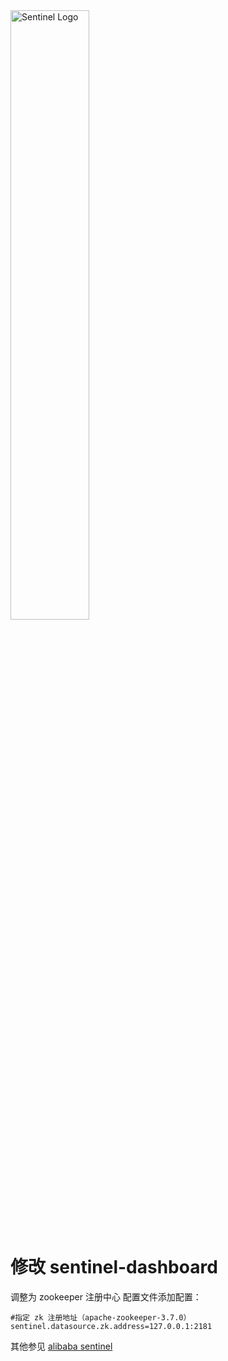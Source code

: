 <img src="https://user-images.githubusercontent.com/9434884/43697219-3cb4ef3a-9975-11e8-9a9c-73f4f537442d.png" alt="Sentinel Logo" width="50%">

# 修改 sentinel-dashboard
调整为 zookeeper 注册中心
配置文件添加配置：
~~~
#指定 zk 注册地址（apache-zookeeper-3.7.0）
sentinel.datasource.zk.address=127.0.0.1:2181
~~~


其他参见 [alibaba sentinel](https://github.com/alibaba/Sentinel)
